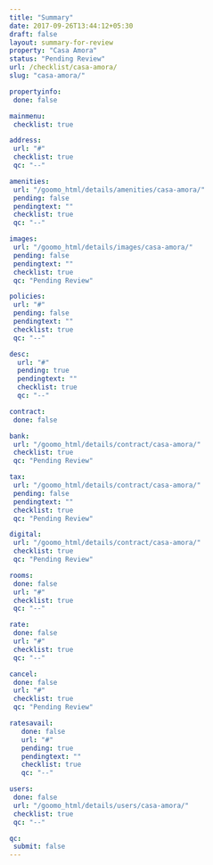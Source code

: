 ```yaml
---
title: "Summary"
date: 2017-09-26T13:44:12+05:30
draft: false
layout: summary-for-review
property: "Casa Amora"
status: "Pending Review"
url: /checklist/casa-amora/
slug: "casa-amora/"

propertyinfo:
 done: false

mainmenu:
 checklist: true

address:
 url: "#"
 checklist: true
 qc: "--"

amenities:
 url: "/goomo_html/details/amenities/casa-amora/"
 pending: false
 pendingtext: ""
 checklist: true
 qc: "--"

images:
 url: "/goomo_html/details/images/casa-amora/"
 pending: false
 pendingtext: ""
 checklist: true
 qc: "Pending Review"

policies:
 url: "#"
 pending: false
 pendingtext: ""
 checklist: true
 qc: "--"

desc:
  url: "#"
  pending: true
  pendingtext: ""
  checklist: true
  qc: "--"

contract:
 done: false

bank:
 url: "/goomo_html/details/contract/casa-amora/"
 checklist: true
 qc: "Pending Review"

tax:
 url: "/goomo_html/details/contract/casa-amora/"
 pending: false
 pendingtext: ""
 checklist: true
 qc: "Pending Review"

digital:
 url: "/goomo_html/details/contract/casa-amora/"
 checklist: true
 qc: "Pending Review"

rooms:
 done: false
 url: "#"
 checklist: true
 qc: "--"

rate:
 done: false
 url: "#"
 checklist: true
 qc: "--"

cancel:
 done: false
 url: "#"
 checklist: true
 qc: "Pending Review"

ratesavail:
   done: false
   url: "#"
   pending: true
   pendingtext: ""
   checklist: true
   qc: "--"

users:
 done: false
 url: "/goomo_html/details/users/casa-amora/"
 checklist: true
 qc: "--"

qc:
 submit: false
---
```


